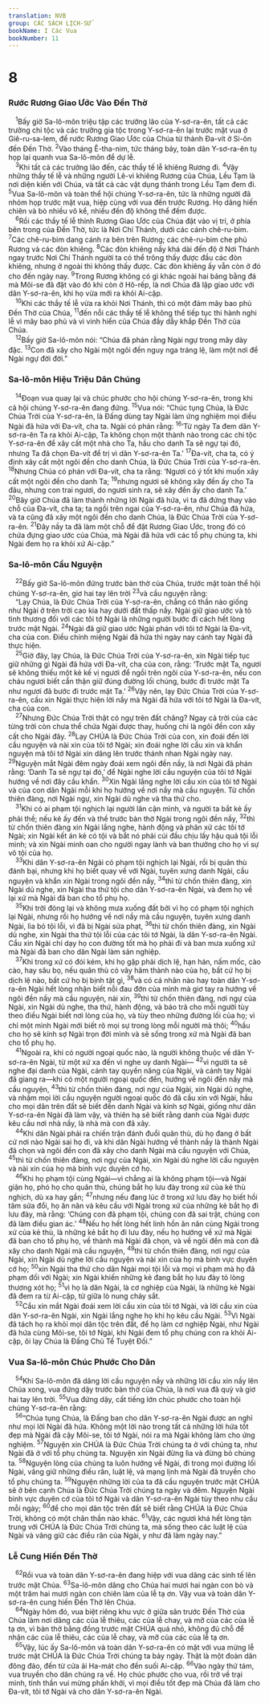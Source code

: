 ```yaml
---
translation: NVB
group: CÁC SÁCH LỊCH-SỬ
bookName: I Các Vua 
bookNumber: 11
---
```


<div class="title"><h1>8</h1><h3>Rước Rương Giao Ước Vào Đền Thờ </h3></div>
<span class="verse 1vua_8_1"> <sup>1</sup>Bấy giờ Sa-lô-môn triệu tập các trưởng lão của Y-sơ-ra-ên, tất cả các trưởng chi tộc và các trưởng gia tộc trong Y-sơ-ra-ên lại trước mặt vua ở Giê-ru-sa-lem, để rước Rương Giao Ước của Chúa từ thành Đa-vít ở Si-ôn đến Đền Thờ. </span>
<span class="verse 1vua_8_2"><sup>2</sup>Vào tháng Ê-tha-nim, tức tháng bảy, toàn dân Y-sơ-ra-ên tụ họp lại quanh vua Sa-lô-môn để dự lễ. <br/></span>
<span class="verse 1vua_8_3"> <sup>3</sup>Khi tất cả các trưởng lão đến, các thầy tế lễ khiêng Rương đi. </span>
<span class="verse 1vua_8_4"><sup>4</sup>Vậy những thầy tế lễ và những người Lê-vi khiêng Rương của Chúa, Lều Tạm là nơi diện kiến với Chúa, và tất cả các vật dụng thánh trong Lều Tạm đem đi. </span>
<span class="verse 1vua_8_5"><sup>5</sup>Vua Sa-lô-môn và toàn thể hội chúng Y-sơ-ra-ên, tức là những người đã nhóm họp trước mặt vua, hiệp cùng với vua đến trước Rương. Họ dâng hiến chiên và bò nhiều vô kể, nhiều đến độ không thể đếm được. <br/></span>
<span class="verse 1vua_8_6"> <sup>6</sup>Rồi các thầy tế lễ thỉnh Rương Giao Ước của Chúa đặt vào vị trí, ở phía bên trong của Đền Thờ, tức là Nơi Chí Thánh, dưới các cánh chê-ru-bim. </span>
<span class="verse 1vua_8_7"><sup>7</sup>Các chê-ru-bim dang cánh ra bên trên Rương; các chê-ru-bim che phủ Rương và các đòn khiêng. </span>
<span class="verse 1vua_8_8"><sup>8</sup>Các đòn khiêng nầy khá dài đến độ ở Nơi Thánh ngay trước Nơi Chí Thánh người ta có thể trông thấy được đầu các đòn khiêng, nhưng ở ngoài thì không thấy được. Các đòn khiêng ấy vẫn còn ở đó cho đến ngày nay. </span>
<span class="verse 1vua_8_9"><sup>9</sup>Trong Rương không có gì khác ngoài hai bảng bằng đá mà Môi-se đã đặt vào đó khi còn ở Hô-rếp, là nơi Chúa đã lập giao ước với dân Y-sơ-ra-ên, khi họ vừa mới ra khỏi Ai-cập. <br/></span>
<span class="verse 1vua_8_10"> <sup>10</sup>Khi các thầy tế lễ vừa ra khỏi Nơi Thánh, thì có một đám mây bao phủ Đền Thờ của Chúa, </span>
<span class="verse 1vua_8_11"><sup>11</sup>đến nỗi các thầy tế lễ không thể tiếp tục thi hành nghi lễ vì mây bao phủ và vì vinh hiển của Chúa đầy dẫy khắp Đền Thờ của Chúa. <br/></span>
<span class="verse 1vua_8_12"> <sup>12</sup>Bấy giờ Sa-lô-môn nói: “Chúa đã phán rằng Ngài ngự trong mây dày đặc. </span>
<span class="verse 1vua_8_13"><sup>13</sup>Con đã xây cho Ngài một ngôi đền nguy nga tráng lệ, làm một nơi để Ngài ngự đời đời.” <br/></span>
<div class="title"><h3>Sa-lô-môn Hiệu Triệu Dân Chúng </h3></div>
<span class="verse 1vua_8_14"> <sup>14</sup>Đoạn vua quay lại và chúc phước cho hội chúng Y-sơ-ra-ên, trong khi cả hội chúng Y-sơ-ra-ên đang đứng. </span>
<span class="verse 1vua_8_15"><sup>15</sup>Vua nói: “Chúc tụng Chúa, là Đức Chúa Trời của Y-sơ-ra-ên, là Đấng dùng tay Ngài làm ứng nghiệm mọi điều Ngài đã hứa với Đa-vít, cha ta. Ngài có phán rằng: </span>
<span class="verse 1vua_8_16"><sup>16</sup>‘Từ ngày Ta đem dân Y-sơ-ra-ên Ta ra khỏi Ai-cập, Ta không chọn một thành nào trong các chi tộc Y-sơ-ra-ên để xây cất một nhà cho Ta, hầu cho danh Ta sẽ ngự tại đó, nhưng Ta đã chọn Đa-vít để trị vì dân Y-sơ-ra-ên Ta.’ </span>
<span class="verse 1vua_8_17"><sup>17</sup>Đa-vít, cha ta, có ý định xây cất một ngôi đền cho danh Chúa, là Đức Chúa Trời của Y-sơ-ra-ên. </span>
<span class="verse 1vua_8_18"><sup>18</sup>Nhưng Chúa có phán với Đa-vít, cha ta rằng: ‘Ngươi có ý tốt khi muốn xây cất một ngôi đền cho danh Ta; </span>
<span class="verse 1vua_8_19"><sup>19</sup>nhưng ngươi sẽ không xây đền ấy cho Ta đâu, nhưng con trai ngươi, do ngươi sinh ra, sẽ xây đền ấy cho danh Ta.’ </span>
<span class="verse 1vua_8_20"><sup>20</sup>Bây giờ Chúa đã làm thành những lời Ngài đã hứa, vì ta đã đứng thay vào chỗ của Đa-vít, cha ta; ta ngồi trên ngai của Y-sơ-ra-ên, như Chúa đã hứa, và ta cũng đã xây một ngôi đền cho danh Chúa, là Đức Chúa Trời của Y-sơ-ra-ên. </span>
<span class="verse 1vua_8_21"><sup>21</sup>Đây nầy ta đã làm một chỗ để đặt Rương Giao Ước, trong đó có chứa đựng giao ước của Chúa, mà Ngài đã hứa với các tổ phụ chúng ta, khi Ngài đem họ ra khỏi xứ Ai-cập.” <br/></span>
<div class="title"><h3>Sa-lô-môn Cầu Nguyện </h3></div>
<span class="verse 1vua_8_22"> <sup>22</sup>Bấy giờ Sa-lô-môn đứng trước bàn thờ của Chúa, trước mặt toàn thể hội chúng Y-sơ-ra-ên, giơ hai tay lên trời </span>
<span class="verse 1vua_8_23"><sup>23</sup>và cầu nguyện rằng: <br/> “Lạy Chúa, là Đức Chúa Trời của Y-sơ-ra-ên, chẳng có thần nào giống như Ngài ở trên trời cao kia hay dưới đất thấp nầy. Ngài giữ giao ước và tỏ tình thương đối với các tôi tớ Ngài là những người bước đi cách hết lòng trước mặt Ngài. </span>
<span class="verse 1vua_8_24"><sup>24</sup>Ngài đã giữ giao ước Ngài phán với tôi tớ Ngài là Đa-vít, cha của con. Điều chính miệng Ngài đã hứa thì ngày nay cánh tay Ngài đã thực hiện. <br/></span>
<span class="verse 1vua_8_25"> <sup>25</sup>Giờ đây, lạy Chúa, là Đức Chúa Trời của Y-sơ-ra-ên, xin Ngài tiếp tục giữ những gì Ngài đã hứa với Đa-vít, cha của con, rằng: ‘Trước mặt Ta, ngươi sẽ không thiếu một kẻ kế vị ngươi để ngồi trên ngôi của Y-sơ-ra-ên, nếu con cháu ngươi biết cẩn thận giữ đúng đường lối chúng, bước đi trước mặt Ta như ngươi đã bước đi trước mặt Ta.’ </span>
<span class="verse 1vua_8_26"><sup>26</sup>Vậy nên, lạy Đức Chúa Trời của Y-sơ-ra-ên, cầu xin Ngài thực hiện lời nầy mà Ngài đã hứa với tôi tớ Ngài là Đa-vít, cha của con. <br/></span>
<span class="verse 1vua_8_27"> <sup>27</sup>Nhưng Đức Chúa Trời thật có ngự trên đất chăng? Ngay cả trời của các từng trời còn chưa thể chứa Ngài được thay, huống chi là ngôi đền con xây cất cho Ngài đây. </span>
<span class="verse 1vua_8_28"><sup>28</sup>Lạy CHÚA là Đức Chúa Trời của con, xin đoái đến lời cầu nguyện và nài xin của tôi tớ Ngài; xin đoái nghe lời cầu xin và khẩn nguyện mà tôi tớ Ngài xin dâng lên trước thánh nhan Ngài ngày nay. </span>
<span class="verse 1vua_8_29"><sup>29</sup>Nguyện mắt Ngài đêm ngày đoái xem ngôi đền nầy, là nơi Ngài đã phán rằng: ‘Danh Ta sẽ ngự tại đó,’ để Ngài nghe lời cầu nguyện của tôi tớ Ngài hướng về nơi đây cầu khẩn. </span>
<span class="verse 1vua_8_30"><sup>30</sup>Xin Ngài lắng nghe lời cầu xin của tôi tớ Ngài và của con dân Ngài mỗi khi họ hướng về nơi nầy mà cầu nguyện. Từ chốn thiên đàng, nơi Ngài ngự, xin Ngài dủ nghe và tha thứ cho. <br/></span>
<span class="verse 1vua_8_31"> <sup>31</sup>Khi có ai phạm tội nghịch lại người lân cận mình, và người ta bắt kẻ ấy phải thề; nếu kẻ ấy đến và thề trước bàn thờ Ngài trong ngôi đền nầy, </span>
<span class="verse 1vua_8_32"><sup>32</sup>thì từ chốn thiên đàng xin Ngài lắng nghe, hành động và phân xử các tôi tớ Ngài; xin Ngài kết án kẻ có tội và bắt nó phải cúi đầu chịu lấy hậu quả tội lỗi mình; và xin Ngài minh oan cho người ngay lành và ban thưởng cho họ vì sự vô tội của họ. <br/></span>
<span class="verse 1vua_8_33"> <sup>33</sup>Khi dân Y-sơ-ra-ên Ngài có phạm tội nghịch lại Ngài, rồi bị quân thù đánh bại, nhưng khi họ biết quay về với Ngài, tuyên xưng danh Ngài, cầu nguyện và khẩn xin Ngài trong ngôi đền nầy, </span>
<span class="verse 1vua_8_34"><sup>34</sup>thì từ chốn thiên đàng, xin Ngài dủ nghe, xin Ngài tha thứ tội cho dân Y-sơ-ra-ên Ngài, và đem họ về lại xứ mà Ngài đã ban cho tổ phụ họ. <br/></span>
<span class="verse 1vua_8_35"> <sup>35</sup>Khi trời đóng lại và không mưa xuống đất bởi vì họ có phạm tội nghịch lại Ngài, nhưng rồi họ hướng về nơi nầy mà cầu nguyện, tuyên xưng danh Ngài, lìa bỏ tội lỗi, vì đã bị Ngài sửa phạt, </span>
<span class="verse 1vua_8_36"><sup>36</sup>thì từ chốn thiên đàng, xin Ngài dủ nghe, xin Ngài tha thứ tội lỗi của các tôi tớ Ngài, là dân Y-sơ-ra-ên Ngài. Cầu xin Ngài chỉ dạy họ con đường tốt mà họ phải đi và ban mưa xuống xứ mà Ngài đã ban cho dân Ngài làm sản nghiệp. <br/></span>
<span class="verse 1vua_8_37"> <sup>37</sup>Khi trong xứ có đói kém, khi họ gặp phải dịch lệ, hạn hán, nấm mốc, cào cào, hay sâu bọ, nếu quân thù có vây hãm thành nào của họ, bất cứ họ bị dịch lệ nào, bất cứ họ bị bịnh tật gì, </span>
<span class="verse 1vua_8_38"><sup>38</sup>và có cá nhân nào hay toàn dân Y-sơ-ra-ên Ngài hết lòng nhận biết nỗi đau đớn của mình mà giơ tay ra hướng về ngôi đền nầy mà cầu nguyện, nài xin, </span>
<span class="verse 1vua_8_39"><sup>39</sup>thì từ chốn thiên đàng, nơi ngự của Ngài, xin Ngài dủ nghe, tha thứ, hành động, và báo trả cho mỗi người tùy theo điều Ngài biết nơi lòng của họ, và tùy theo những đường lối của họ; vì chỉ một mình Ngài mới biết rõ mọi sự trong lòng mỗi người mà thôi; </span>
<span class="verse 1vua_8_40"><sup>40</sup>hầu cho họ sẽ kính sợ Ngài trọn đời mình và sẽ sống trong xứ mà Ngài đã ban cho tổ phụ họ. <br/></span>
<span class="verse 1vua_8_41"> <sup>41</sup>Ngoài ra, khi có người ngoại quốc nào, là người không thuộc về dân Y-sơ-ra-ên Ngài, từ một xứ xa đến vì nghe uy danh Ngài— </span>
<span class="verse 1vua_8_42"><sup>42</sup>vì người ta sẽ nghe đại danh của Ngài, cánh tay quyền năng của Ngài, và cánh tay Ngài đã giang ra—khi có một người ngoại quốc đến, hướng về ngôi đền nầy mà cầu nguyện, </span>
<span class="verse 1vua_8_43"><sup>43</sup>thì từ chốn thiên đàng, nơi ngự của Ngài, xin Ngài dủ nghe, và nhậm mọi lời cầu nguyện người ngoại quốc đó đã cầu xin với Ngài, hầu cho mọi dân trên đất sẽ biết đến danh Ngài và kính sợ Ngài, giống như dân Y-sơ-ra-ên Ngài đã làm vậy, và thiên hạ sẽ biết rằng danh của Ngài được kêu cầu nơi nhà nầy, là nhà mà con đã xây. <br/></span>
<span class="verse 1vua_8_44"> <sup>44</sup>Khi dân Ngài phải ra chiến trận đánh đuổi quân thù, dù họ đang ở bất cứ nơi nào Ngài sai họ đi, và khi dân Ngài hướng về thành nầy là thành Ngài đã chọn và ngôi đền con đã xây cho danh Ngài mà cầu nguyện với Chúa, </span>
<span class="verse 1vua_8_45"><sup>45</sup>thì từ chốn thiên đàng, nơi ngự của Ngài, xin Ngài dủ nghe lời cầu nguyện và nài xin của họ mà binh vực duyên cớ họ. <br/></span>
<span class="verse 1vua_8_46"> <sup>46</sup>Khi họ phạm tội cùng Ngài—vì chẳng ai là không phạm tội—và Ngài giận họ, phó họ cho quân thù, chúng bắt họ lưu đày trong xứ của kẻ thù nghịch, dù xa hay gần; </span>
<span class="verse 1vua_8_47"><sup>47</sup>nhưng nếu đang lúc ở trong xứ lưu đày họ biết hồi tâm sửa đổi, họ ăn năn và kêu cầu với Ngài trong xứ của những kẻ bắt họ đi lưu đày, mà rằng: ‘Chúng con đã phạm tội, chúng con đã sai trật, chúng con đã làm điều gian ác.’ </span>
<span class="verse 1vua_8_48"><sup>48</sup>Nếu họ hết lòng hết linh hồn ăn năn cùng Ngài trong xứ của kẻ thù, là những kẻ bắt họ đi lưu đày, nếu họ hướng về xứ mà Ngài đã ban cho tổ phụ họ, về thành mà Ngài đã chọn, và về ngôi đền mà con đã xây cho danh Ngài mà cầu nguyện, </span>
<span class="verse 1vua_8_49"><sup>49</sup>thì từ chốn thiên đàng, nơi ngự của Ngài, xin Ngài dủ nghe lời cầu nguyện và nài xin của họ mà binh vực duyên cớ họ; </span>
<span class="verse 1vua_8_50"><sup>50</sup>xin Ngài tha thứ cho dân Ngài mọi tội lỗi và mọi vi phạm mà họ đã phạm đối với Ngài; xin Ngài khiến những kẻ đang bắt họ lưu đày tỏ lòng thương xót họ; </span>
<span class="verse 1vua_8_51"><sup>51</sup>vì họ là dân Ngài, là cơ nghiệp của Ngài, là những kẻ Ngài đã đem ra từ Ai-cập, từ giữa lò nung chảy sắt. <br/></span>
<span class="verse 1vua_8_52"> <sup>52</sup>Cầu xin mắt Ngài đoái xem lời cầu xin của tôi tớ Ngài, và lời cầu xin của dân Y-sơ-ra-ên Ngài, xin Ngài lắng nghe họ khi họ kêu cầu Ngài. </span>
<span class="verse 1vua_8_53"><sup>53</sup>Vì Ngài đã tách họ ra khỏi mọi dân tộc trên đất, để họ làm cơ nghiệp Ngài, như Ngài đã hứa cùng Môi-se, tôi tớ Ngài, khi Ngài đem tổ phụ chúng con ra khỏi Ai-cập, ôi lạy Chúa là Đấng Chủ Tể Tuyệt Đối.” <br/></span>
<div class="title"><h3>Vua Sa-lô-môn Chúc Phước Cho Dân </h3></div>
<span class="verse 1vua_8_54"> <sup>54</sup>Khi Sa-lô-môn đã dâng lời cầu nguyện nầy và những lời cầu xin nầy lên Chúa xong, vua đứng dậy trước bàn thờ của Chúa, là nơi vua đã quỳ và giơ hai tay lên trời. </span>
<span class="verse 1vua_8_55"><sup>55</sup>Vua đứng dậy, cất tiếng lớn chúc phước cho toàn hội chúng Y-sơ-ra-ên rằng: <br/></span>
<span class="verse 1vua_8_56"> <sup>56</sup>“Chúa tụng Chúa, là Đấng ban cho dân Y-sơ-ra-ên Ngài được an nghỉ như mọi lời Ngài đã hứa. Không một lời nào trong tất cả những lời hứa tốt đẹp mà Ngài đã cậy Môi-se, tôi tớ Ngài, nói ra mà Ngài không làm cho ứng nghiệm. </span>
<span class="verse 1vua_8_57"><sup>57</sup>Nguyện xin CHÚA là Đức Chúa Trời chúng ta ở với chúng ta, như Ngài đã ở với tổ phụ chúng ta. Nguyện xin Ngài đừng lìa và đừng bỏ chúng ta. </span>
<span class="verse 1vua_8_58"><sup>58</sup>Nguyện lòng của chúng ta luôn hướng về Ngài, đi trong mọi đường lối Ngài, vâng giữ những điều răn, luật lệ, và mạng lịnh mà Ngài đã truyền cho tổ phụ chúng ta. </span>
<span class="verse 1vua_8_59"><sup>59</sup>Nguyện những lời của ta đã cầu nguyện trước mặt CHÚA sẽ ở bên cạnh Chúa là Đức Chúa Trời chúng ta ngày và đêm. Nguyện Ngài binh vực duyên cớ của tôi tớ Ngài và dân Y-sơ-ra-ên Ngài tùy theo nhu cầu mỗi ngày; </span>
<span class="verse 1vua_8_60"><sup>60</sup>để cho mọi dân tộc trên đất sẽ biết rằng CHÚA là Đức Chúa Trời, không có một chân thần nào khác. </span>
<span class="verse 1vua_8_61"><sup>61</sup>Vậy, các ngươi khá hết lòng tận trung với CHÚA là Đức Chúa Trời chúng ta, mà sống theo các luật lệ của Ngài và vâng giữ các điều răn của Ngài, y như đã làm ngày nay.” <br/></span>
<div class="title"><h3>Lễ Cung Hiến Đền Thờ </h3></div>
<span class="verse 1vua_8_62"> <sup>62</sup>Rồi vua và toàn dân Y-sơ-ra-ên đang hiệp với vua dâng các sinh tế lên trước mặt Chúa. </span>
<span class="verse 1vua_8_63"><sup>63</sup>Sa-lô-môn dâng cho Chúa hai mươi hai ngàn con bò và một trăm hai mươi ngàn con chiên làm của lễ tạ ơn. Vậy vua và toàn dân Y-sơ-ra-ên cung hiến Đền Thờ lên Chúa. <br/></span>
<span class="verse 1vua_8_64"> <sup>64</sup>Ngày hôm đó, vua biệt riêng khu vực ở giữa sân trước Đền Thờ của Chúa làm nơi dâng các của lễ thiêu, các của lễ chay, và mỡ của các của lễ tạ ơn, vì bàn thờ bằng đồng trước mặt CHÚA quá nhỏ, không đủ chỗ để nhận các của lễ thiêu, các của lễ chay, và mỡ của các của lễ tạ ơn. <br/></span>
<span class="verse 1vua_8_65"> <sup>65</sup>Vậy, lúc ấy Sa-lô-môn và toàn dân Y-sơ-ra-ên có mặt với vua mừng lễ trước mặt CHÚA là Đức Chúa Trời chúng ta bảy ngày. Thật là một đoàn dân đông đảo, đến từ cửa ải Ha-mát cho đến suối Ai-cập. </span>
<span class="verse 1vua_8_66"><sup>66</sup>Vào ngày thứ tám, vua truyền cho dân chúng ra về. Họ chúc phước cho vua, rồi trở về trại mình, tinh thần vui mừng phấn khởi, vì mọi điều tốt đẹp mà Chúa đã làm cho Đa-vít, tôi tớ Ngài và cho dân Y-sơ-ra-ên Ngài. <br/></span>
